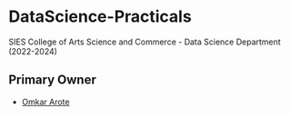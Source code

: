 # DataScience-Practicals
SIES College of Arts Science and Commerce - Data Science Department (2022-2024)
## Primary Owner
- [Omkar Arote](https://github.com/OmkarArote)
